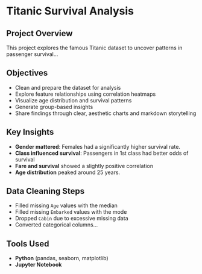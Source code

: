 # Titanic Survival Analysis

##  Project Overview
This project explores the famous Titanic dataset to uncover patterns in passenger survival...

##  Objectives
- Clean and prepare the dataset for analysis
- Explore feature relationships using correlation heatmaps
- Visualize age distribution and survival patterns
- Generate group-based insights
- Share findings through clear, aesthetic charts and markdown storytelling

##  Key Insights
- **Gender mattered**: Females had a significantly higher survival rate.
- **Class influenced survival**: Passengers in 1st class had better odds of survival
- **Fare and survival** showed a slightly positive correlation
- **Age distribution** peaked around 25 years.

## Data Cleaning Steps
- Filled missing `Age` values with the median
- Filled missing `Embarked` values with the mode
- Dropped `Cabin` due to excessive missing data
- Converted categorical columns...

##  Tools Used
- **Python** (pandas, seaborn, matplotlib)
- **Jupyter Notebook**
